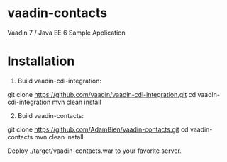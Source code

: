 vaadin-contacts
===============

Vaadin 7 / Java EE 6 Sample Application

# Installation

1. Build vaadin-cdi-integration:

git clone https://github.com/vaadin/vaadin-cdi-integration.git
cd vaadin-cdi-integration
mvn clean install

2. Build vaadin-contacts:

git clone https://github.com/AdamBien/vaadin-contacts.git
cd vaadin-contacts
mvn clean install

Deploy ./target/vaadin-contacts.war to your favorite server.
